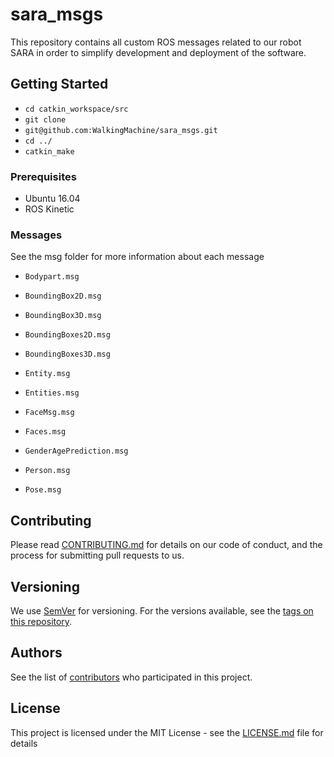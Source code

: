 # sara_msgs

This repository contains all custom ROS messages related to our robot SARA in order to simplify development and deployment of the software.

## Getting Started

* ```cd catkin_workspace/src```    
* ```git clone```  
* ```git@github.com:WalkingMachine/sara_msgs.git```    
* ```cd ../```      
* ```catkin_make```

### Prerequisites

* Ubuntu 16.04
* ROS Kinetic

### Messages
See the msg folder for more information about each message

* `Bodypart.msg`

* `BoundingBox2D.msg`

* `BoundingBox3D.msg`

* `BoundingBoxes2D.msg`

* `BoundingBoxes3D.msg`

* `Entity.msg`

* `Entities.msg`

* `FaceMsg.msg`

* `Faces.msg`

* `GenderAgePrediction.msg`

* `Person.msg`

* `Pose.msg`




## Contributing

Please read [CONTRIBUTING.md](https://gist.github.com/JeffCousineau/5ddad03418b09750e2a4afcb198b50e1) for details on our code of conduct, and the process for submitting pull requests to us.

## Versioning

We use [SemVer](http://semver.org/) for versioning. For the versions available, see the [tags on this repository](https://github.com/WalkingMachine/sara_msgs/tags).

## Authors

See the list of [contributors](https://github.com/walkingmachine/sara_msgs/contributors) who participated in this project.

## License

This project is licensed under the MIT License - see the [LICENSE.md](LICENSE.md) file for details
